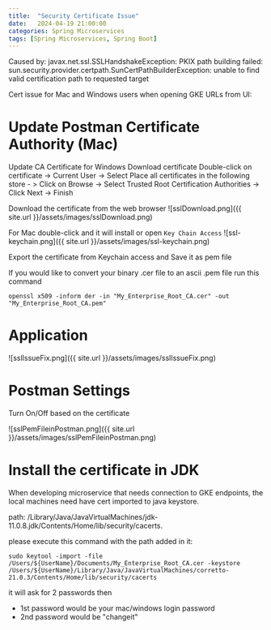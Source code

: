 ```yaml
---
title:  "Security Certificate Issue"
date:   2024-04-19 21:00:00
categories: Spring Microservices
tags: [Spring Microservices, Spring Boot]
---
```


Caused by: javax.net.ssl.SSLHandshakeException: PKIX path building failed: sun.security.provider.certpath.SunCertPathBuilderException: unable to find valid certification path to requested target

Cert issue for Mac and Windows users when opening GKE URLs from UI:

# Update Postman Certificate Authority (Mac)

Update CA Certificate for Windows
Download  certificate
Double-click on certificate -> Current User -> Select Place all certificates in the following store - > Click on Browse → Select Trusted Root Certification Authorities → Click Next → Finish

Download the certificate from the web browser
![sslDownload.png]({{ site.url }}/assets/images/sslDownload.png)

For Mac double-click and it will install or open `Key Chain Access`
![ssl-keychain.png]({{ site.url }}/assets/images/ssl-keychain.png)

Export the certificate from Keychain access and Save it as pem file

If you would like to convert your binary .cer file to an ascii .pem file run this command
```shell
openssl x509 -inform der -in "My_Enterprise_Root_CA.cer" -out "My_Enterprise_Root_CA.pem"
```
# Application

![sslIssueFix.png]({{ site.url }}/assets/images/sslIssueFix.png)

# Postman Settings

Turn On/Off based on the certificate

![sslPemFileinPostman.png]({{ site.url }}/assets/images/sslPemFileinPostman.png)


# Install the certificate in JDK

When developing microservice that needs connection to GKE endpoints, 
the local machines need have cert imported to java keystore.

path: /Library/Java/JavaVirtualMachines/jdk-11.0.8.jdk/Contents/Home/lib/security/cacerts.

please execute this command with the path added in it:

```shell
sudo keytool -import -file /Users/${UserName}/Documents/My_Enterprise_Root_CA.cer -keystore /Users/${UserName}/Library/Java/JavaVirtualMachines/corretto-21.0.3/Contents/Home/lib/security/cacerts
```

it will ask for 2 passwords then

- 1st password would be your mac/windows login password
- 2nd password would be "changeit"
